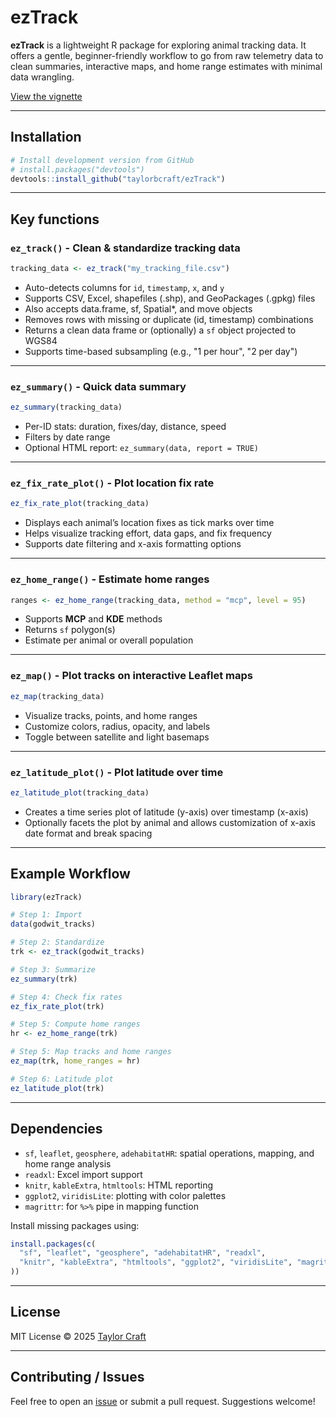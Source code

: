 # ezTrack

**ezTrack** is a lightweight R package for exploring animal tracking data. It offers a gentle, beginner-friendly workflow to go from raw telemetry data to clean summaries, interactive maps, and home range estimates with minimal data wrangling.

[View the vignette](https://taylorbcraft.github.io/ezTrack/articles/getting-started.html)

---


## Installation

```r
# Install development version from GitHub
# install.packages("devtools")
devtools::install_github("taylorbcraft/ezTrack")
```

---

## Key functions

### `ez_track()` - Clean & standardize tracking data
```r
tracking_data <- ez_track("my_tracking_file.csv")
```
- Auto-detects columns for `id`, `timestamp`, `x`, and `y`
- Supports CSV, Excel, shapefiles (.shp), and GeoPackages (.gpkg) files
- Also accepts data.frame, sf, Spatial*, and move objects
- Removes rows with missing or duplicate (id, timestamp) combinations
- Returns a clean data frame or (optionally) a `sf` object projected to WGS84
- Supports time-based subsampling (e.g., "1 per hour", "2 per day") 

---

### `ez_summary()` - Quick data summary
```r
ez_summary(tracking_data)
```
- Per-ID stats: duration, fixes/day, distance, speed
- Filters by date range
- Optional HTML report: `ez_summary(data, report = TRUE)`

---

### `ez_fix_rate_plot()` - Plot location fix rate
```r
ez_fix_rate_plot(tracking_data)
```
- Displays each animal’s location fixes as tick marks over time
- Helps visualize tracking effort, data gaps, and fix frequency
- Supports date filtering and x-axis formatting options
---

### `ez_home_range()` - Estimate home ranges
```r
ranges <- ez_home_range(tracking_data, method = "mcp", level = 95)
```
- Supports **MCP** and **KDE** methods
- Returns `sf` polygon(s)
- Estimate per animal or overall population

---

### `ez_map()` - Plot tracks on interactive Leaflet maps
```r
ez_map(tracking_data)
```
- Visualize tracks, points, and home ranges
- Customize colors, radius, opacity, and labels
- Toggle between satellite and light basemaps

---

### `ez_latitude_plot()` - Plot latitude over time
```r
ez_latitude_plot(tracking_data)
```
- Creates a time series plot of latitude (y-axis) over timestamp (x-axis)
- Optionally facets the plot by animal and allows customization of x-axis date format and break spacing

---

## Example Workflow
```r
library(ezTrack)

# Step 1: Import
data(godwit_tracks)

# Step 2: Standardize
trk <- ez_track(godwit_tracks)

# Step 3: Summarize
ez_summary(trk)

# Step 4: Check fix rates
ez_fix_rate_plot(trk)

# Step 5: Compute home ranges
hr <- ez_home_range(trk)

# Step 5: Map tracks and home ranges
ez_map(trk, home_ranges = hr)

# Step 6: Latitude plot
ez_latitude_plot(trk)
```

---

## Dependencies
- `sf`, `leaflet`, `geosphere`, `adehabitatHR`: spatial operations, mapping, and home range analysis  
- `readxl`: Excel import support  
- `knitr`, `kableExtra`, `htmltools`: HTML reporting  
- `ggplot2`, `viridisLite`: plotting with color palettes  
- `magrittr`: for `%>%` pipe in mapping function  


Install missing packages using:
```r
install.packages(c(
  "sf", "leaflet", "geosphere", "adehabitatHR", "readxl",
  "knitr", "kableExtra", "htmltools", "ggplot2", "viridisLite", "magrittr", "dplyr"
))
```

---

## License
MIT License © 2025 [Taylor Craft](https://github.com/taylorbcraft)

---

## Contributing / Issues
Feel free to open an [issue](https://github.com/taylorbcraft/ezTrack/issues) or submit a pull request. Suggestions welcome!

